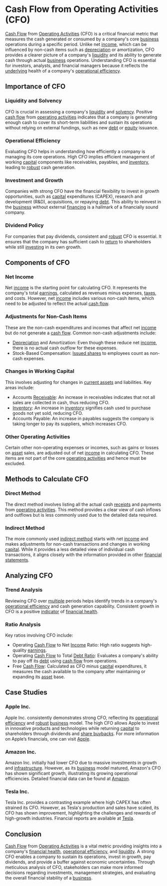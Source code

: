 # Cash Flow from Operating Activities (CFO)

[Cash Flow](../c/cash_flow.md) from [Operating Activities](../o/operating_activities.md) (CFO) is a critical financial metric that measures the cash generated or consumed by a company's core [business](../b/business.md) operations during a specific period. Unlike net [income](../i/income.md), which can be influenced by non-cash items such as [depreciation](../d/depreciation.md) or amortization, CFO provides a clearer picture of a company's [liquidity](../l/liquidity.md) and its ability to generate cash through actual [business](../b/business.md) operations. Understanding CFO is essential for investors, analysts, and financial managers because it reflects the [underlying](../u/underlying.md) health of a company's [operational efficiency](../o/operational_efficiency_in_trading.md).

## Importance of CFO

### Liquidity and Solvency
CFO is crucial in assessing a company's [liquidity](../l/liquidity.md) and [solvency](../s/solvency.md). Positive [cash flow](../c/cash_flow.md) from [operating activities](../o/operating_activities.md) indicates that a company is generating enough cash to cover its short-term liabilities and sustain its operations without relying on external fundings, such as new [debt](../d/debt.md) or [equity](../e/equity.md) issuance.

### Operational Efficiency
Evaluating CFO helps in understanding how efficiently a company is managing its core operations. High CFO implies efficient management of working [capital](../c/capital.md) components like receivables, payables, and [inventory](../i/inventory.md), leading to [robust](../r/robust.md) cash generation.

### Investment and Growth
Companies with strong CFO have the financial flexibility to invest in growth opportunities, such as [capital](../c/capital.md) expenditures (CAPEX), research and development (R&D), acquisitions, or repaying [debt](../d/debt.md). This ability to reinvest in the [business](../b/business.md) without external [financing](../f/financing.md) is a hallmark of a financially sound company.

### Dividend Policy
For companies that pay dividends, consistent and [robust](../r/robust.md) CFO is essential. It ensures that the company has sufficient cash to [return](../r/return.md) to shareholders while still [investing](../i/investing.md) in its own growth. 

## Components of CFO

### Net Income
Net [income](../i/income.md) is the starting point for calculating CFO. It represents the company's total [earnings](../e/earnings.md), calculated as revenues minus expenses, [taxes](../t/taxes.md), and costs. However, net [income](../i/income.md) includes various non-cash items, which need to be adjusted to reflect the actual [cash flow](../c/cash_flow.md).

### Adjustments for Non-Cash Items
These are the non-cash expenditures and incomes that affect net [income](../i/income.md) but do not generate a [cash flow](../c/cash_flow.md). Common non-cash adjustments include:
- [Depreciation](../d/depreciation.md) and Amortization: Even though these reduce net [income](../i/income.md), there is no actual cash outflow for these expenses.
- Stock-Based Compensation: [Issued shares](../i/issued_shares.md) to employees count as non-cash expenses.

### Changes in Working Capital
This involves adjusting for changes in [current assets](../c/current_assets.md) and liabilities. Key areas include:
- Accounts [Receivable](../r/receivable.md): An increase in receivables indicates that not all sales are collected in cash, thus reducing CFO.
- [Inventory](../i/inventory.md): An increase in [inventory](../i/inventory.md) signifies cash used to purchase goods not yet sold, reducing CFO.
- Accounts Payable: An increase in payables suggests the company is taking longer to pay its suppliers, which increases CFO.

### Other Operating Activities
Certain other non-operating expenses or incomes, such as gains or losses on [asset](../a/asset.md) sales, are adjusted out of net [income](../i/income.md) in calculating CFO. These items are not part of the core [operating activities](../o/operating_activities.md) and hence must be excluded.

## Methods to Calculate CFO

### Direct Method
The direct method involves listing all the actual cash [receipts](../r/receipt.md) and payments from [operating activities](../o/operating_activities.md). This method provides a clear view of cash inflows and outflows but is less commonly used due to the detailed data required.

### Indirect Method
The more commonly used [indirect method](../i/indirect_method.md) starts with net [income](../i/income.md) and makes adjustments for non-cash transactions and changes in working [capital](../c/capital.md). While it provides a less detailed view of individual cash transactions, it aligns closely with the information provided in other [financial statements](../f/financial_statements.md).

## Analyzing CFO

### Trend Analysis
Reviewing CFO over [multiple](../m/multiple.md) periods helps identify trends in a company's [operational efficiency](../o/operational_efficiency_in_trading.md) and cash generation capability. Consistent growth in CFO is a positive [indicator](../i/indicator.md) of [financial health](../f/financial_health.md).

### Ratio Analysis
Key ratios involving CFO include:
- Operating [Cash Flow](../c/cash_flow.md) to Net [Income](../i/income.md) Ratio: High ratio suggests high-quality [earnings](../e/earnings.md).
- Operating [Cash Flow](../c/cash_flow.md) to Total [Debt Ratio](../d/debt_ratio.md): Evaluates a company's ability to pay off its [debt](../d/debt.md) using [cash flow](../c/cash_flow.md) from operations.
- Free [Cash Flow](../c/cash_flow.md): Calculated as CFO minus [capital](../c/capital.md) expenditures, it measures the cash available to the company after maintaining or expanding its [asset](../a/asset.md) base.

## Case Studies

### Apple Inc.
Apple Inc. consistently demonstrates strong CFO, reflecting its [operational efficiency](../o/operational_efficiency_in_trading.md) and [robust](../r/robust.md) [business](../b/business.md) model. The high CFO allows Apple to invest in innovative products and technologies while returning [capital](../c/capital.md) to shareholders through dividends and [share buybacks](../s/share_buybacks.md). For more information on Apple’s financials, one can visit [Apple](https://investor.apple.com/investor-relations/default.aspx).

### Amazon Inc.
Amazon Inc. initially had lower CFO due to massive investments in growth and [infrastructure](../i/infrastructure.md). However, as its [business](../b/business.md) model matured, Amazon's CFO has shown significant growth, illustrating its growing operational efficiencies. Detailed financial data can be found at [Amazon](https://ir.aboutamazon.com/annual-reports-proxies-and-shareholder-letters/default.aspx).

### Tesla Inc.
Tesla Inc. provides a contrasting example where high CAPEX has often strained its CFO. However, as Tesla's production and sales have scaled, its CFO has shown improvement, highlighting the challenges and rewards of high-growth industries. Financial reports are available at [Tesla](https://ir.tesla.com/).

## Conclusion

[Cash Flow](../c/cash_flow.md) from [Operating Activities](../o/operating_activities.md) is a vital metric providing insights into a company's [financial health](../f/financial_health.md), [operational efficiency](../o/operational_efficiency_in_trading.md), and [liquidity](../l/liquidity.md). A strong CFO enables a company to sustain its operations, invest in growth, pay dividends, and provide a buffer against economic uncertainties. Through meticulous analysis of CFO, stakeholders can make more informed decisions regarding investments, management strategies, and evaluating the overall financial stability of a [business](../b/business.md).